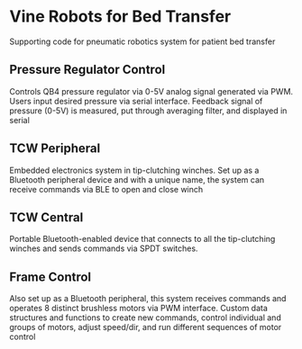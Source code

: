# Vine Robots for Bed Transfer
Supporting code for pneumatic robotics system for patient bed transfer

## Pressure Regulator Control
Controls QB4 pressure regulator via 0-5V analog signal generated via PWM. Users input desired pressure via serial interface. Feedback signal of pressure (0-5V) is measured, put through averaging filter, and displayed in serial

## TCW Peripheral
Embedded electronics system in tip-clutching winches. Set up as a Bluetooth peripheral device and with a unique name, the system can receive commands via BLE to open and close winch

## TCW Central
Portable Bluetooth-enabled device that connects to all the tip-clutching winches and sends commands via SPDT switches.

## Frame Control 
Also set up as a Bluetooth peripheral, this system receives commands and operates 8 distinct brushless motors via PWM interface. Custom data structures and functions to create new commands, control individual and groups of motors, adjust speed/dir, and run different sequences of motor control

